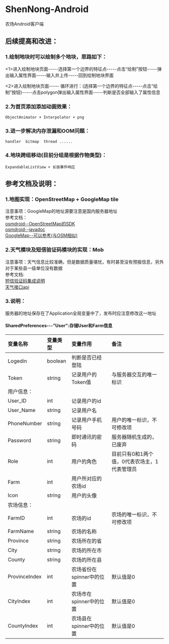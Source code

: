 # ShenNong-Android
农场Android客户端

## 后续提高和改进：

### 1.绘制地块时可以绘制多个地块，思路如下：
   <1>进入绘制地块页面-----选择第一个边界的特征点-----点击“绘制”按钮-----弹出输入属性界面-----输入并上传-----回到绘制地块界面 <br>
             
   <2>进入绘制地块页面----- 循环进行：(选择第一个边界的特征点-----点击“绘制”按钮)-----点击polygon弹出输入属性界面-----判断是否全部输入了属性信息<br>
                                                              
### 2.为首页添加添加动画效果：
    ObjectAnimator + Interpolator + png
    
### 3.进一步解决内存泄漏和OOM问题：
    handler  bitmap  thread ......
    
### 4.地块跨组移动(目前分组是根据作物类型)：
    ExpandableListView + 长按事件响应
    
## 参考文档及说明：

### 1.地图实现：OpenStreetMap + GoogleMap tile 
   注意事项：GoogleMap的地址源要注意是国内服务器地址<br>
   参考文档：<br>
   [osmdroid--OpenStreetMap的SDK](https://github.com/osmdroid/osmdroid)<br>
   [osmdroid--javadoc](http://osmdroid.github.io/osmdroid/javadoc.html)<br>
   [GoogleMap--可以参考(与OSM相似)](https://developers.google.cn/maps/)<br>

### 2.天气模块及短信验证码模块的实现：Mob
   注意事项：天气信息比较准确，但是数据质量堪忧，有时甚至没有预报信息，另外对于某些县一级单位没有数据<br>
   参考文档:<br>
   [短信验证码集成说明](http://wiki.mob.com/sdk-sms-android-3-0-0/)<br>
   [天气接口api](http://api.mob.com/#/apiwiki/weather)<br>
   
### 3.说明：
   服务器的地址保存在了Application全局变量中了，发布时应注意修改这一地址 <br>
   
   #### SharedPreferences---"User":存储User和Farm信息
   |变量名称|变量类型|变量作用|备注|
   |:---|:---|:---|:---|
   |Logedin|boolean|判断是否已经登陆||
   |Token|string|记录用户的Token值|与服务器交互的唯一标识|
   |用户信息：||||
   |User_ID|int|记录用户的id||
   |User_Name|string|记录用户名||
   |PhoneNumber|string|记录用户手机号码|用户的唯一标识，不可修改项|
   |Password|string|即时通讯的密码|服务器随机生成的，已废弃|
   |Role|int|用户的角色|目前只有0和1两个值，0代表农场主，1代表管理员|
   |Farm|int|用户所对应的农场id||
   |Icon|string|用户的头像||
   |农场信息：||||
   |FarmID|int|农场的id|农场的唯一标识，不可修改项|
   |FarmName|string|农场的名称||
   |Province|string|农场所在的省||
   |City|string|农场的所在市||
   |County|string|农场的所在县||
   |ProvinceIndex|int|农场省份在spinner中的位置|默认值是0|
   |CityIndex|int|农场市在spinner中的位置|默认值是0|
   |CountyIndex|int|农场县在spinner中的位置|默认值是0|
